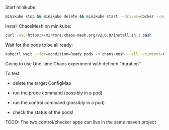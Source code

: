 
Start minikube:

```bash
minikube stop && minikube delete && minikube start --driver=docker --memory 8192 --cpus 3
```

Install ChaosMesh on minikube:

```bash
curl -sSL https://mirrors.chaos-mesh.org/v2.6.0/install.sh | bash
```

Wait for the pods to be all ready:

```bash
kubectl wait --for=condition=Ready pods -n chaos-mesh --all --timeout=600s
```

Going to use One-time Chaos experiment with defined "duration"



To test:

- delete the target ConfigMap
- run the probe command (possibly in a pod)
- run the control command (possibly in a pod)

- check the status of the pods!


TODO: The two control/checker apps can live in the same maven project
